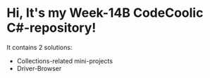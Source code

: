 # Hi, It's my Week-14B CodeCoolic C#-repository!

It contains 2 solutions:
* Collections-related mini-projects
* Driver-Browser
